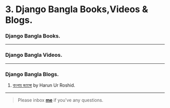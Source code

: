 # 3. Django Bangla Books,Videos & Blogs.

### Django Bangla Books.


---

### Django Bangla Videos.

---

### Django Bangla Blogs.

1. [বাংলায় জ্যাঙ্গো](http://www.banglai-django.com/) by Harun Ur Roshid.


---

> Please inbox **[me](https://www.facebook.com/shoriot)** if you've any questions.